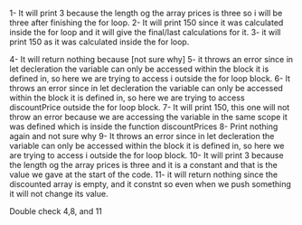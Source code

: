 1- It will print 3 because the length og the array prices is three so i will be three after finishing the for loop.
2- It will print 150 since it was calculated inside the for loop and it will give the final/last calculations for it.
3- it will print 150 as it was calculated inside the for loop.

4- It will return nothing because [not sure why]
5- it throws an error since in let decleration the variable can only be accessed within the block it is defined in, so here we are trying to access i outside the for loop block.
6- It throws an error since in let decleration the variable can only be accessed within the block it is defined in, so here we are trying to access discountPrice outside the for loop block.
7- It will print 150, this one will not throw an error because we are accessing the variable in the same scope it was defined which is inside the function discountPrices
8- Print nothing again and not sure why 
9- It throws an error since in let decleration the variable can only be accessed within the block it is defined in, so here we are trying to access i outside the for loop block.
10- It will print 3 because the length og the array prices is three and it is a constant and that is the value we gave at the start of the code. 
11- it will return nothing since the discounted array is empty, and it constnt so even when we push something it will not change its value. 






Double check 4,8, and 11